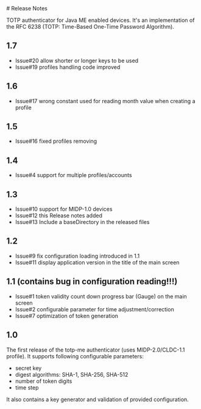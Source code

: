 <head>
    <title>Release Notes</title>
</head>
# Release Notes

TOTP authenticator for Java ME enabled devices. It's an implementation of the RFC 6238 (TOTP: Time-Based One-Time Password Algorithm).

## 1.7

* Issue#20 allow shorter or longer keys to be used 
* Issue#19 profiles handling code improved

## 1.6

* Issue#17 wrong constant used for reading month value when creating a profile

## 1.5

* Issue#16 fixed profiles removing

## 1.4

* Issue#4 support for multiple profiles/accounts

## 1.3

* Issue#10 support for MIDP-1.0 devices
* Issue#12 this Release notes added
* Issue#13 Include a baseDirectory in the released files

## 1.2

* Issue#9 fix configuration loading introduced in 1.1
* Issue#11 display application version in the title of the main screen

## 1.1 (contains bug in configuration reading!!!)

* Issue#1 token validity count down progress bar (Gauge) on the main screen
* Issue#2 configurable parameter for time adjustment/correction
* Issue#7 optimization of token generation

## 1.0

The first release of the totp-me authenticator (uses MIDP-2.0/CLDC-1.1 profile). It supports following configurable parameters:

* secret key
* digest algorithms: SHA-1, SHA-256, SHA-512
* number of token digits
* time step

It also contains a key generator and validation of provided configuration.